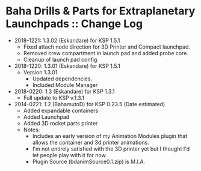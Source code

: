 # Baha Drills & Parts for Extraplanetary Launchpads :: Change Log

* 2018-1221: 1.3.02 (Eskandare) for KSP 1.5.1
	+ Fixed attach node direction for 3D Printer and Compact launchpad.
	+ Removed crew compartment in launch pad and added probe core.
	+ Cleanup of launch pad config.
* 2018-1220: 1.3.01 (Eskandare) for KSP 1.5.1
	+ Version 1.3.01
		- Updated dependencies.
		- Included Module Manager
* 2018-0220: 1.3 (Eskandare) for KSP 1.3.1
	+ Full update to KSP v.1.3.1
* 2014-0221: 1.2 (BahamutoD) for KSP 0.23.5 (Date estimated)
	+ Added expandable containers
	+ Added Launchpad
	+ Added 3D rocket parts printer
	+ Notes:
		- Includes an early version of my Animation Modules plugin that allows the container and 3d printer animations.
		- I'm not entirely satisfied with the 3D printer yet but I thought I'd let people play with it for now.
		- Plugin Source (bdanimSource0.1.zip) is M.I.A.
